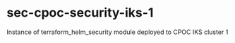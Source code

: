 # sec-cpoc-security-iks-1
Instance of terraform_helm_security module deployed to CPOC IKS cluster 1
